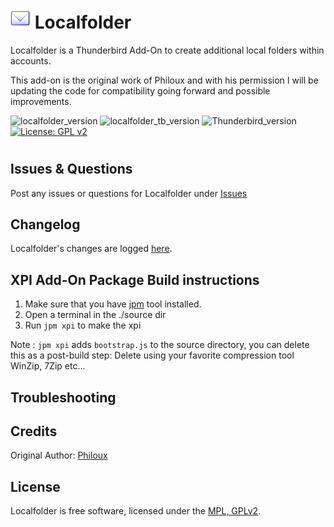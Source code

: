 # ![Localfolder icon](source/chrome/skin/classic/localfolder-32x32.png "Localfolder")  Localfolder

Localfolder is a Thunderbird Add-On to create additional local folders within accounts.

This add-on is the original work of Philoux and with his permission I will be updating
the code for compatibility going forward and possible improvements.

![localfolder_version](https://img.shields.io/badge/version-v0.8.10-orange.png?label=Localfolder)
![localfolder_tb_version](https://img.shields.io/badge/version-v0.8.10-blue.png?label=Thunderbird%20Add-On)
![Thunderbird_version](https://img.shields.io/badge/version-v17.0_--_58.*-blue.png?label=Thunderbird)
[![License: GPL v2](https://img.shields.io/badge/License-GPL%20v2-red.png)](https://www.gnu.org/licenses/old-licenses/gpl-2.0.en.html)
#
## Issues & Questions
Post any issues or questions for Localfolder under [Issues](https://github.com/cleidigh/Localfolder-TB/issues)

## Changelog
Localfolder's changes are logged [here](CHANGELOG.md).

## XPI Add-On Package Build instructions

1. Make sure that you have [jpm](https://developer.mozilla.org/en-US/Add-ons/SDK/Tools/jpm#Installation) tool installed.
2. Open a terminal in the ./source dir
3. Run ``jpm xpi`` to make the xpi

Note : ``jpm xpi`` adds ``bootstrap.js`` to the source directory, you can delete this as a post-build step: 
Delete using your favorite compression tool WinZip, 7Zip etc...

## Troubleshooting

## Credits
Original Author: [Philoux](https://addons.thunderbird.net/en-US/thunderbird/user/philoux/ "Philoux")

## License

Localfolder is free software, licensed under the [MPL, GPLv2](https://github.com/cleidigh/Localfolder-TB/source/LICENSE).

